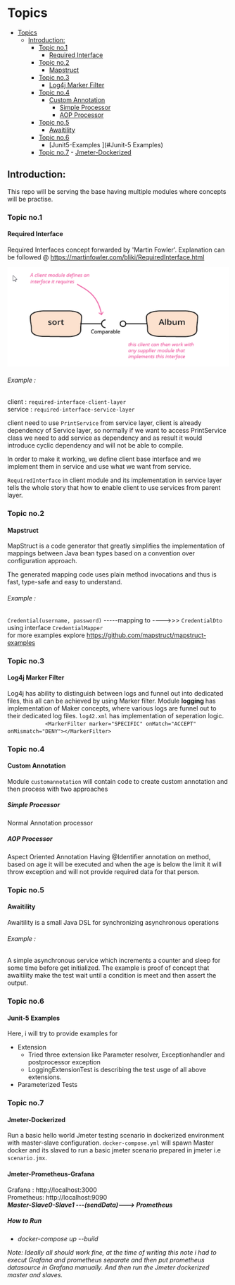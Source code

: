 #     Topics 
- [Topics](#topics)
  * [Introduction:](#introduction-)
    + [Topic no.1](#topic-no1)
      - [Required Interface](#required-interface)
    + [Topic no.2](#topic-no2)
      - [Mapstruct](#mapstruct)
    + [Topic no.3](#topic-no3)
      - [Log4j Marker Filter](#log4j-marker-filter)
    + [Topic no.4](#topic-no4)
      - [Custom Annotation](#custom-annotation)
        * [Simple Processor](#simple-processor)
        * [AOP Processor](#aop-processor)
    + [Topic no.5](#topic-no5)
      - [Awaitility ](#Awaitility )
    + [Topic no.6](#topic-no6)
      - [Junit5-Examples ](#Junit-5 Examples)
    + [Topic no.7](#topic-no6)
          - [Jmeter-Dockerized](#Jmeter-Dockerized)

        
## Introduction:
This repo will be serving the base having multiple modules where concepts will be practise. 


### Topic no.1
#### Required Interface #####
Required Interfaces concept forwarded by 'Martin Fowler'. Explanation can be followed @ https://martinfowler.com/bliki/RequiredInterface.html

![img.png](img.png)

###### Example : ###### 
client : `required-interface-client-layer` <br>
service : `required-interface-service-layer`

client need to use `PrintService` from service layer, client is already dependency of Service layer, so normally if we
want to access PrintService class we need to add service as dependency and as result it would introduce cyclic dependency
and will not be able to compile. 

In order to make it working, we define client base interface and we implement them in service and use what we want from service. 

`RequiredInterface` in client module and its implementation in service layer tells the whole story that how to enable client 
to use services from parent layer. 

### Topic no.2
#### Mapstruct #####
MapStruct is a code generator that greatly simplifies the implementation of mappings between Java bean types based on a convention over configuration approach.

The generated mapping code uses plain method invocations and thus is fast, type-safe and easy to understand.

###### Example : ###### 
`Credential(username, password)` -----mapping to ---->>> `CredentialDto` using interface `CredentialMapper`
<BR>
  for more examples explore  https://github.com/mapstruct/mapstruct-examples

### Topic no.3
#### Log4j Marker Filter #####
Log4j has ability to distinguish between logs and funnel out into dedicated files, this all can be achieved by using
Marker filter.
Module <Strong> logging </Strong> has implementation of Maker concepts, where various logs are funnel out to their dedicated log files. 
`log42.xml` has implementation of seperation logic. <BR>
`            <MarkerFilter marker="SPECIFIC" onMatch="ACCEPT" onMismatch="DENY"></MarkerFilter>`


### Topic no.4
#### Custom Annotation #####
Module `customannotation` will contain code to create custom annotation and then process with two approaches
##### Simple Processor #####
Normal Annotation processor 
##### AOP Processor ##### 
Aspect Oriented Annotation
Having @Identifier annotation on method, based on age it will be executed and when the age is below the limit 
it will throw exception and will not provide required data for that person. 

### Topic no.5
#### Awaitility  #####
Awaitility is a small Java DSL for synchronizing asynchronous operations
###### Example : ###### 
A simple asynchronous service which increments a counter and sleep for some time before get initialized. 
The example is proof of concept that awaitility make the test wait until a condition is meet and then 
assert the output. 

### Topic no.6 
#### Junit-5 Examples ####
Here, i will try to provide examples for 
* Extension
  * Tried three extension like Parameter resolver, Exceptionhandler and postprocessor exception
  * LoggingExtensionTest is describing the test usge of all above extensions. 
* Parameterized Tests
 
### Topic no.7 
#### Jmeter-Dockerized ####
Run a basic hello world Jmeter testing scenario in dockerized environment with master-slave
configuration.
`docker-compose.yml` will spawn Master docker and its slaved to run a basic jmeter scenario prepared 
in jmeter i.e `scenario.jmx`. 
#### Jmeter-Prometheus-Grafana ####
Grafana : http://localhost:3000 <BR>
Prometheus: http://localhost:9090 <BR>
<Strong><i>Master-Slave0-Slave1 ---(sendData)---> Prometheus<i></Strong>
##### How to Run  #####
* docker-compose up --build

Note: Ideally all should work fine, at the time of writing this note i had to execut Grafana 
and prometheus separate and then put prometheus datasource in Grafana manually. 
And then run the Jmeter dockerized master and slaves. 


